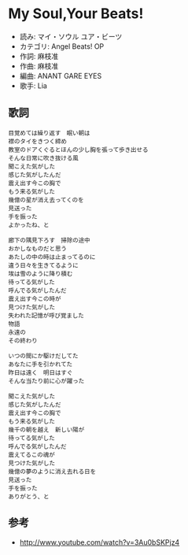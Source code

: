 My Soul,Your Beats!
====================

- 読み: マイ・ソウル ユア・ビーツ
- カテゴリ: Angel Beats! OP
- 作詞: 麻枝准
- 作曲: 麻枝准
- 編曲: ANANT GARE EYES
- 歌手: Lia


歌詞
-----

    目覚めては繰り返す　眠い朝は
    襟のタイをきつく締め
    教室のドアくぐるとほんの少し胸を張って歩き出せる
    そんな日常に吹き抜ける風
    聞こえた気がした
    感じた気がしたんだ
    震え出す今この胸で
    もう来る気がした
    幾億の星が消え去ってくのを
    見送った
    手を振った
    よかったね、と

    廊下の隅見下ろす　掃除の途中
    おかしなものだと思う
    あたしの中の時は止まってるのに
    違う日々を生きてるように
    埃は雪のように降り積む
    待ってる気がした
    呼んでる気がしたんだ
    震え出す今この時が
    見つけた気がした
    失われた記憶が呼び覚ました
    物語
    永遠の
    その終わり

    いつの間にか駆けだしてた
    あなたに手を引かれてた
    昨日は遠く　明日はすぐ
    そんな当たり前に心が躍った

    聞こえた気がした
    感じた気がしたんだ
    震え出す今この胸で
    もう来る気がした
    幾千の朝を越え　新しい陽が
    待ってる気がした
    呼んでる気がしたんだ
    震えてるこの魂が
    見つけた気がした
    幾億の夢のように消え去れる日を
    見送った
    手を振った
    ありがとう、と


参考
-----

- <http://www.youtube.com/watch?v=3Au0bSKPjz4>
